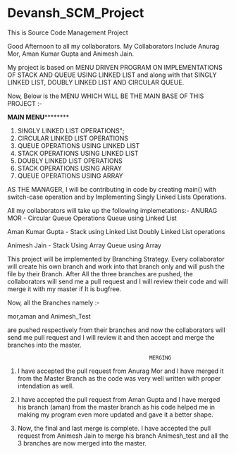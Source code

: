 # Devansh_SCM_Project
This is Source Code Management Project

Good Afternoon to all my collaborators.
My Collaborators Include Anurag Mor, Aman Kumar Gupta and Animesh Jain.

My project is based on MENU DRIVEN PROGRAM ON IMPLEMENTATIONS OF STACK AND QUEUE USING LINKED LIST and along with that SINGLY LINKED LIST, 
DOUBLY LINKED LIST AND CIRCULAR QUEUE.

Now, Below is the MENU WHICH WILL BE THE MAIN BASE OF THIS PROJECT :-

**********MAIN MENU******************
 1. SINGLY LINKED LIST OPERATIONS";
 2. CIRCULAR LINKED LIST OPERATIONS
 3. QUEUE OPERATIONS USING LINKED LIST
 4. STACK OPERATIONS USING LINKED LIST
 5. DOUBLY LINKED LIST OPERATIONS
 6. STACK OPERATIONS USING ARRAY
 7. QUEUE OPERATIONS USING ARRAY


AS THE MANAGER, I will be contributing in code by creating main() with switch-case operation and by Implementing Singly Linked Lists Operations.

All my collaborators will take up the following implemetations:-
ANURAG MOR - Circular Queue Operations
             Queue using Linked List
          
Aman Kumar Gupta - Stack using Linked List
                    Doubly Linked List operations
                    
Animesh Jain - Stack Using Array
               Queue using Array
               
This project will be implemented by Branching Strategy.
Every collaborator will create his own branch and work into that branch only and will push the file by their Branch.
After All the three branches are pushed, the collaborators will send me a pull request and I will review their code and will merge it with my master if It is bugfree.



Now, all the Branches namely :-

mor,aman and Animesh_Test 

are pushed respectively from their branches and now the collaborators will send me pull request and I will review it and then accept and merge the branches into the master.


                                                 MERGING
                                                 
 1. I have accepted the pull request from Anurag Mor and I have merged it from the Master Branch as the code was very well written with proper intendation as well.
 
 2. I have accepted the pull request from Aman Gupta and I have merged his branch (aman) from the master branch as his code helped me in making my program even more updated and gave it a better shape.
 
 3. Now, the final and last merge is complete. I have accepted the pull request from Animesh Jain to merge his branch Animesh_test and all the 3 branches are now merged into the master.



